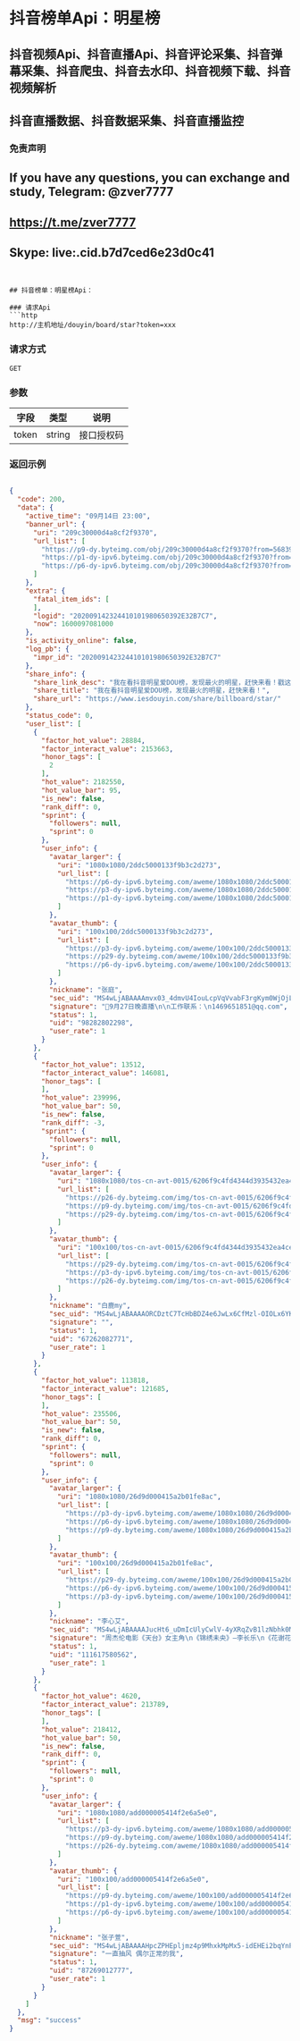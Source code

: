 # 抖音榜单Api：明星榜

## 抖音视频Api、抖音直播Api、抖音评论采集、抖音弹幕采集、抖音爬虫、抖音去水印、抖音视频下载、抖音视频解析
## 抖音直播数据、抖音数据采集、抖音直播监控

### 免责声明
## If you have any questions, you can exchange and study, Telegram: @zver7777
## https://t.me/zver7777
## Skype: live:.cid.b7d7ced6e23d0c41
```


## 抖音榜单：明星榜Api：

### 请求Api
```http
http://主机地址/douyin/board/star?token=xxx

```

###

### 请求方式
```http
GET
```

###

### 参数
| 字段 | 类型 | 说明 |
| --- | --- | --- |
| token | string | 接口授权码 |


###

### 返回示例
```json

{
  "code": 200,
  "data": {
    "active_time": "09月14日 23:00",
    "banner_url": {
      "uri": "209c30000d4a8cf2f9370",
      "url_list": [
        "https://p9-dy.byteimg.com/obj/209c30000d4a8cf2f9370?from=568394430",
        "https://p1-dy-ipv6.byteimg.com/obj/209c30000d4a8cf2f9370?from=568394430",
        "https://p6-dy-ipv6.byteimg.com/obj/209c30000d4a8cf2f9370?from=568394430"
      ]
    },
    "extra": {
      "fatal_item_ids": [
      ],
      "logid": "202009142324410101980650392E32B7C7",
      "now": 1600097081000
    },
    "is_activity_online": false,
    "log_pb": {
      "impr_id": "202009142324410101980650392E32B7C7"
    },
    "share_info": {
      "share_link_desc": "我在看抖音明星爱DOU榜，发现最火的明星，赶快来看！戳这里>>",
      "share_title": "我在看抖音明星爱DOU榜，发现最火的明星，赶快来看！",
      "share_url": "https://www.iesdouyin.com/share/billboard/star/"
    },
    "status_code": 0,
    "user_list": [
      {
        "factor_hot_value": 28884,
        "factor_interact_value": 2153663,
        "honor_tags": [
          2
        ],
        "hot_value": 2182550,
        "hot_value_bar": 95,
        "is_new": false,
        "rank_diff": 0,
        "sprint": {
          "followers": null,
          "sprint": 0
        },
        "user_info": {
          "avatar_larger": {
            "uri": "1080x1080/2ddc5000133f9b3c2d273",
            "url_list": [
              "https://p6-dy-ipv6.byteimg.com/aweme/1080x1080/2ddc5000133f9b3c2d273.jpeg?from=4010531038",
              "https://p3-dy-ipv6.byteimg.com/aweme/1080x1080/2ddc5000133f9b3c2d273.jpeg?from=4010531038",
              "https://p1-dy-ipv6.byteimg.com/aweme/1080x1080/2ddc5000133f9b3c2d273.jpeg?from=4010531038"
            ]
          },
          "avatar_thumb": {
            "uri": "100x100/2ddc5000133f9b3c2d273",
            "url_list": [
              "https://p3-dy-ipv6.byteimg.com/aweme/100x100/2ddc5000133f9b3c2d273.jpeg?from=4010531038",
              "https://p29-dy.byteimg.com/aweme/100x100/2ddc5000133f9b3c2d273.jpeg?from=4010531038",
              "https://p6-dy-ipv6.byteimg.com/aweme/100x100/2ddc5000133f9b3c2d273.jpeg?from=4010531038"
            ]
          },
          "nickname": "张庭",
          "sec_uid": "MS4wLjABAAAAmvx03_4dmvU4IouLcpVqVvabF3rgKym0WjOjLoVqPos",
          "signature": "📢9月27日晚直播\n\n工作联系：\n1469651851@qq.com",
          "status": 1,
          "uid": "98282802298",
          "user_rate": 1
        }
      },
      {
        "factor_hot_value": 13512,
        "factor_interact_value": 146081,
        "honor_tags": [
        ],
        "hot_value": 239996,
        "hot_value_bar": 50,
        "is_new": false,
        "rank_diff": -3,
        "sprint": {
          "followers": null,
          "sprint": 0
        },
        "user_info": {
          "avatar_larger": {
            "uri": "1080x1080/tos-cn-avt-0015/6206f9c4fd4344d3935432ea4ce83ce7",
            "url_list": [
              "https://p26-dy.byteimg.com/img/tos-cn-avt-0015/6206f9c4fd4344d3935432ea4ce83ce7~c5_1080x1080.jpeg?from=4010531038",
              "https://p9-dy.byteimg.com/img/tos-cn-avt-0015/6206f9c4fd4344d3935432ea4ce83ce7~c5_1080x1080.jpeg?from=4010531038",
              "https://p29-dy.byteimg.com/img/tos-cn-avt-0015/6206f9c4fd4344d3935432ea4ce83ce7~c5_1080x1080.jpeg?from=4010531038"
            ]
          },
          "avatar_thumb": {
            "uri": "100x100/tos-cn-avt-0015/6206f9c4fd4344d3935432ea4ce83ce7",
            "url_list": [
              "https://p29-dy.byteimg.com/img/tos-cn-avt-0015/6206f9c4fd4344d3935432ea4ce83ce7~c5_100x100.jpeg?from=4010531038",
              "https://p3-dy-ipv6.byteimg.com/img/tos-cn-avt-0015/6206f9c4fd4344d3935432ea4ce83ce7~c5_100x100.jpeg?from=4010531038",
              "https://p26-dy.byteimg.com/img/tos-cn-avt-0015/6206f9c4fd4344d3935432ea4ce83ce7~c5_100x100.jpeg?from=4010531038"
            ]
          },
          "nickname": "白鹿my",
          "sec_uid": "MS4wLjABAAAAORCDztC7TcHbBDZ4e6JwLx6CfMzl-OIOLx6YKrcIA-U",
          "signature": "",
          "status": 1,
          "uid": "67262082771",
          "user_rate": 1
        }
      },
      {
        "factor_hot_value": 113818,
        "factor_interact_value": 121685,
        "honor_tags": [
        ],
        "hot_value": 235506,
        "hot_value_bar": 50,
        "is_new": false,
        "rank_diff": 0,
        "sprint": {
          "followers": null,
          "sprint": 0
        },
        "user_info": {
          "avatar_larger": {
            "uri": "1080x1080/26d9d000415a2b01fe8ac",
            "url_list": [
              "https://p3-dy-ipv6.byteimg.com/aweme/1080x1080/26d9d000415a2b01fe8ac.jpeg?from=4010531038",
              "https://p6-dy-ipv6.byteimg.com/aweme/1080x1080/26d9d000415a2b01fe8ac.jpeg?from=4010531038",
              "https://p9-dy.byteimg.com/aweme/1080x1080/26d9d000415a2b01fe8ac.jpeg?from=4010531038"
            ]
          },
          "avatar_thumb": {
            "uri": "100x100/26d9d000415a2b01fe8ac",
            "url_list": [
              "https://p29-dy.byteimg.com/aweme/100x100/26d9d000415a2b01fe8ac.jpeg?from=4010531038",
              "https://p6-dy-ipv6.byteimg.com/aweme/100x100/26d9d000415a2b01fe8ac.jpeg?from=4010531038",
              "https://p3-dy-ipv6.byteimg.com/aweme/100x100/26d9d000415a2b01fe8ac.jpeg?from=4010531038"
            ]
          },
          "nickname": "李心艾",
          "sec_uid": "MS4wLjABAAAAJucHt6_uDmIcUlyCwlV-4yXRqZvB1lzNbhk0M8x4rhA",
          "signature": "周杰伦电影《天台》女主角\n《锦绣未央》—李长乐\n《花谢花飞花满天》—倾城公主\n《班淑传奇》、《彼岸花》\n商务联系 vx 17600031565",
          "status": 1,
          "uid": "111617580562",
          "user_rate": 1
        }
      },
      {
        "factor_hot_value": 4620,
        "factor_interact_value": 213789,
        "honor_tags": [
        ],
        "hot_value": 218412,
        "hot_value_bar": 50,
        "is_new": false,
        "rank_diff": 0,
        "sprint": {
          "followers": null,
          "sprint": 0
        },
        "user_info": {
          "avatar_larger": {
            "uri": "1080x1080/add000005414f2e6a5e0",
            "url_list": [
              "https://p3-dy-ipv6.byteimg.com/aweme/1080x1080/add000005414f2e6a5e0.jpeg?from=4010531038",
              "https://p9-dy.byteimg.com/aweme/1080x1080/add000005414f2e6a5e0.jpeg?from=4010531038",
              "https://p26-dy.byteimg.com/aweme/1080x1080/add000005414f2e6a5e0.jpeg?from=4010531038"
            ]
          },
          "avatar_thumb": {
            "uri": "100x100/add000005414f2e6a5e0",
            "url_list": [
              "https://p9-dy.byteimg.com/aweme/100x100/add000005414f2e6a5e0.jpeg?from=4010531038",
              "https://p1-dy-ipv6.byteimg.com/aweme/100x100/add000005414f2e6a5e0.jpeg?from=4010531038",
              "https://p6-dy-ipv6.byteimg.com/aweme/100x100/add000005414f2e6a5e0.jpeg?from=4010531038"
            ]
          },
          "nickname": "张子萱",
          "sec_uid": "MS4wLjABAAAAHpcZPHEpljmz4p9MhxkMpMx5-idEHEi2bqYnPXtUrHc",
          "signature": "一直抽风 偶尔正常的我",
          "status": 1,
          "uid": "87269012777",
          "user_rate": 1
        }
      }
    ]
  },
  "msg": "success"
}
```
